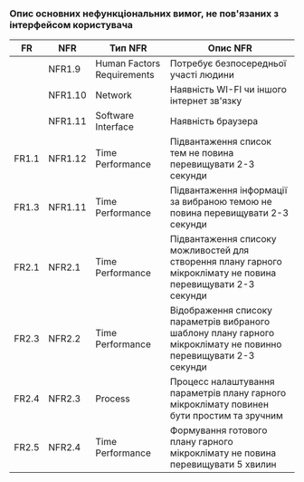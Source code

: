 ### Опис основних нефункціональних вимог, не пов'язаних з інтерфейсом користувача

| FR      | NFR         | Тип NFR                          | Опис NFR                                                                                     |
| ------- | ----------- | -------------------------------- | --------------------------------------------------------------------------------------------- |
|     | NFR1.9      | Human Factors Requirements       | Потребує безпосередньої участі людини                                 |
|  | NFR1.10      | Network                          | Наявність WI-FI чи іншого інтернет зв'язку|
|    | NFR1.11      | Software Interface              | Наявність браузера                                  |
| FR1.1   | NFR1.12     | Time Performance                | Підвантаження список тем не повина перевищувати 2-3 секунди        |
| FR1.3    | NFR1.11     | Time Performance                | Підвантаження інформації за вибраною темою не повина перевищувати 2-3 секунди               |
| FR2.1   | NFR2.1      | Time Performance                | Підвантаження списоку можливостей  для створення плану гарного мікроклімату не повина перевищувати 2-3 секунди |
| FR2.3   | NFR2.2      | Time Performance                | Відображення списоку параметрів вибраного шаблону плану гарного мікроклімату не повинно перевищувати 2-3 секунди |
| FR2.4   | NFR2.3      | Process                         | Процесс налаштування параметрів плану гарного мікроклімату повинен бути простим та зручним  |
| FR2.5   | NFR2.4      | Time Performance                | Формування готового плану гарного мікроклімату не повина перевищувати 5 хвилин |